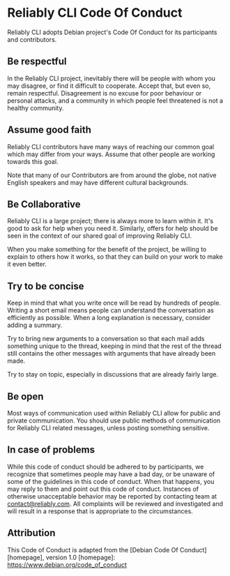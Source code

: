 # Reliably CLI Code Of Conduct

Reliably CLI adopts Debian project's Code Of Conduct for its
participants and contributors.

## Be respectful

In the Reliably CLI project, inevitably there will be people with whom you
may disagree, or find it difficult to cooperate. Accept that, but even
so, remain respectful. Disagreement is no excuse for poor behaviour or
personal attacks, and a community in which people feel threatened is
not a healthy community.

## Assume good faith

Reliably CLI contributors have many ways of reaching our common goal
which may differ from your ways. Assume that other people are working
towards this goal.

Note that many of our Contributors are from around the globe, not
native English speakers and may have different cultural backgrounds.

## Be Collaborative

Reliably CLI is a large project; there is always more to learn within
it. It's good to ask for help when you need it. Similarly, offers for
help should be seen in the context of our shared goal of improving
Reliably CLI.

When you make something for the benefit of the project, be willing to
explain to others how it works, so that they can build on your work to
make it even better.

## Try to be concise

Keep in mind that what you write once will be read by hundreds of
people. Writing a short email means people can understand the
conversation as efficiently as possible. When a long explanation is
necessary, consider adding a summary.

Try to bring new arguments to a conversation so that each mail adds
something unique to the thread, keeping in mind that the rest of the
thread still contains the other messages with arguments that have
already been made.

Try to stay on topic, especially in discussions that are already fairly large.

## Be open

Most ways of communication used within Reliably CLI allow for public
and private communication. You should use public methods of
communication for Reliably CLI related messages, unless posting
something sensitive.

## In case of problems

While this code of conduct should be adhered to by participants, we
recognize that sometimes people may have a bad day, or be unaware of
some of the guidelines in this code of conduct. When that happens, you
may reply to them and point out this code of conduct. Instances of
otherwise unacceptable behavior may be reported by contacting team at
contact@reliably.com. All complaints will be reviewed and
investigated and will result in a response that is appropriate to the
circumstances.


## Attribution

This Code of Conduct is adapted from the [Debian Code Of Conduct][homepage], version 1.0
[homepage]: https://www.debian.org/code_of_conduct